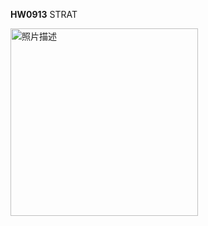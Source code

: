 **HW0913**  STRAT

<img src="https://drive.google.com/uc?export=view&id=1arUwBgLbv1E4rEaYlmnZuZ48gxmihU8G" alt="照片描述" width="300px" />




